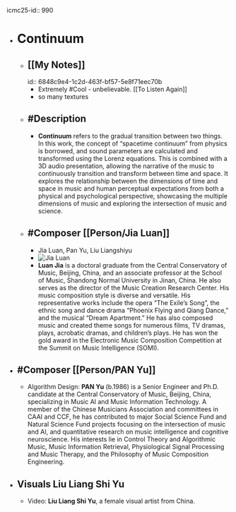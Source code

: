 icmc25-id:: 990

- # Continuum
	- ## [[My Notes]]
	  id:: 6848c9e4-1c2d-463f-bf57-5e8f71eec70b
		- Extremely #Cool  - unbelievable. [[To Listen Again]]
		- so many textures
	- ## #Description
		- **Continuum** refers to the gradual transition between two things. In this work, the concept of “spacetime continuum” from physics is borrowed, and sound parameters are calculated and transformed using the Lorenz equations. This is combined with a 3D audio presentation, allowing the narrative of the music to continuously transition and transform between time and space. It explores the relationship between the dimensions of time and space in music and human perceptual expectations from both a physical and psychological perspective, showcasing the multiple dimensions of music and exploring the intersection of music and science.
	- ## #Composer [[Person/Jia Luan]]
		- Jia Luan, Pan Yu, Liu Liangshiyu
		- ![Jia Luan](https://icmc2025.sites.northeastern.edu/files/2025/06/990-Luan-Jia-221x300.jpg)
		- **Luan Jia** is a doctoral graduate from the Central Conservatory of Music, Beijing, China, and an associate professor at the School of Music, Shandong Normal University in Jinan, China. He also serves as the director of the Music Creation Research Center. His music composition style is diverse and versatile. His representative works include the opera “The Exile’s Song”, the ethnic song and dance drama “Phoenix Flying and Qiang Dance,” and the musical “Dream Apartment.” He has also composed music and created theme songs for numerous films, TV dramas, plays, acrobatic dramas, and children’s plays. He has won the gold award in the Electronic Music Composition Competition at the Summit on Music Intelligence (SOMI).
- ## #Composer [[Person/PAN Yu]]
	- Algorithm Design: **PAN Yu** (b.1986) is a Senior Engineer and Ph.D. candidate at the Central Conservatory of Music, Beijing, China, specializing in Music AI and Music Information Technology. A member of the Chinese Musicians Association and committees in CAAI and CCF, he has contributed to major Social Science Fund and Natural Science Fund projects focusing on the intersection of music and AI, and quantitative research on music intelligence and cognitive neuroscience. His interests lie in Control Theory and Algorithmic Music, Music Information Retrieval, Physiological Signal Processing and Music Therapy, and the Philosophy of Music Composition Engineering.
- ## Visuals Liu Liang Shi Yu
	- Video: **Liu Liang Shi Yu**, a female visual artist from China.